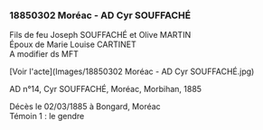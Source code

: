 ### 18850302 Moréac - AD Cyr SOUFFACHÉ

Fils de feu Joseph SOUFFACHÉ et Olive MARTIN  
Époux de Marie Louise CARTINET  
A modifier ds MFT

[Voir l'acte](Images/18850302 Moréac - AD Cyr SOUFFACHÉ.jpg)

AD n°14, Cyr SOUFFACHÉ, Moréac, Morbihan, 1885

Décès le 02/03/1885 à Bongard, Moréac  
Témoin 1 : le gendre

